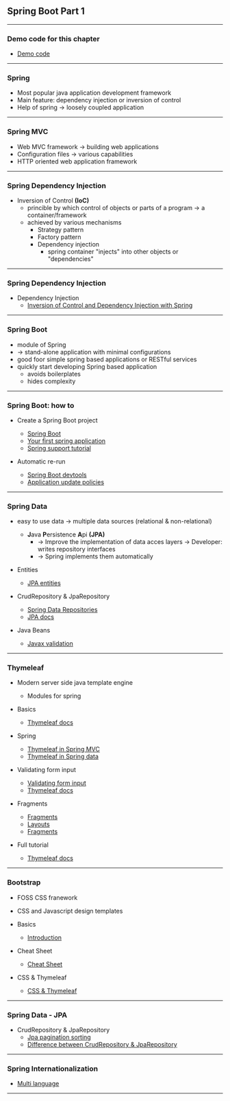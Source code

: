 ## Spring Boot Part 1
---

### **Demo code for this chapter**

- [Demo code](https://github.com/UCLLIpMinor/SpringBoot_Part1)

---
### **Spring**

- Most popular java application development framework
- Main feature: dependency injection or inversion of control
- Help of spring &rarr; loosely coupled application

---
### **Spring MVC**

- Web MVC framework &rarr; building web applications
- Configuration files &rarr; various capabilities
- HTTP oriented web application framework

---
### **Spring Dependency Injection**

- Inversion of Control **(IoC)**
    - princible by which control of objects or parts of a program &rarr; a container/framework
    - achieved by various mechanisms
        - Strategy pattern
        - Factory pattern
        - Dependency injection
            - spring container "injects" into other objects or "dependencies"

---

### **Spring Dependency Injection**

- Dependency Injection
    - [Inversion of Control and Dependency Injection with Spring](https://www.baeldung.com/inversion-control-and-dependency-injection-in-spring)

---
### **Spring Boot**

- module of Spring
- &rarr; stand-alone application with minimal configurations
- good foor simple spring based applications or RESTful services
- quickly start developing Spring based application
    - avoids boilerplates
    - hides complexity

---

### **Spring Boot: how to**

- Create a Spring Boot project
    - [Spring Boot](https://spring.io/guides/gs/spring-boot/)
    - [Your first spring application](https://www.jetbrains.com/help/idea/your-first-spring-application.html)
    - [Spring support tutorial](https://www.jetbrains.com/help/idea/spring-support-tutorial.html)

- Automatic re-run
    - [Spring Boot devtools](https://www.baeldung.com/spring-boot-devtools)
    - [Application update policies](https://www.jetbrains.com/help/idea/spring-boot.html#application-update-policies)

---

### **Spring Data**

- easy to use data &rarr; multiple data sources (relational &amp; non-relational)
    - **J**ava **P**ersistence **A**pi **(JPA)**
        - &rarr; Improve the implementation of data acces layers &rarr; Developer: writes repository interfaces
        - &rarr; Spring implements them automatically

- Entities
    -  [JPA entities](https://www.baeldung.com/jpa-entities)
- CrudRepository &amp; JpaRepository
    -  [Spring Data Repositories](https://www.baeldung.com/spring-data-repositories)
    -  [JPA docs](https://docs.spring.io/spring-data/jpa/docs/current/reference/html/#preface)
- Java Beans
    -  [Javax validation](https://www.baeldung.com/javax-validation)

---

### **Thymeleaf**

- Modern server side java template engine
    - Modules for spring

- Basics
    - [Thymeleaf docs](https://www.thymeleaf.org/doc/articles/standarddialect5minutes.html)

- Spring
    - [Thymeleaf in Spring MVC](https://www.baeldung.com/thymeleaf-in-spring-mvc)
    - [Thymeleaf in Spring data](https://www.baeldung.com/spring-mvc-thymeleaf-data)

- Validating form input
    - [Validating form input](https://spring.io/guides/gs/validating-form-input/)
    - [Thymeleaf docs](https://www.thymeleaf.org/doc/tutorials/3.0/thymeleafspring.html#preface)

- Fragments
    - [Fragments](https://www.baeldung.com/spring-thymeleaf-fragments)
    - [Layouts](https://www.thymeleaf.org/doc/articles/layouts.html)
    - [Fragments](https://attacomsian.com/blog/thymeleaf-fragments)
    
- Full tutorial
    - [Thymeleaf docs](https://www.thymeleaf.org/doc/tutorials/3.0/usingthymeleaf.html)

---

### **Bootstrap**

- FOSS CSS franework
- CSS and Javascript design templates

- Basics
    - [Introduction](https://getbootstrap.com/docs/5.0/getting-started/introduction/)
- Cheat Sheet
    - [Cheat Sheet](https://getbootstrap.com/docs/5.0/examples/cheatsheet/)
- CSS &amp; Thymeleaf
    - [CSS &amp; Thymeleaf](https://www.baeldung.com/spring-thymeleaf-css-js)

---

### **Spring Data - JPA**

- CrudRepository &amp; JpaRepository
    - [Jpa pagination sorting](https://www.baeldung.com/spring-data-jpa-pagination-sorting)
    - [Difference between CrudRepository &amp; JpaRepository](https://www.tutorialspoint.com/difference-between-crudrepository-and-jparepository-in-java)

---

### **Spring Internationalization**

- [Multi language](https://www.baeldung.com/spring-boot-internationalization)

---
